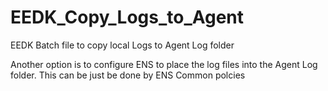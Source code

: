 # EEDK_Copy_Logs_to_Agent
EEDK Batch file to copy local Logs to Agent Log folder

Another option is to configure ENS to place the log files into the Agent Log folder. This can be just be done by ENS Common polcies
